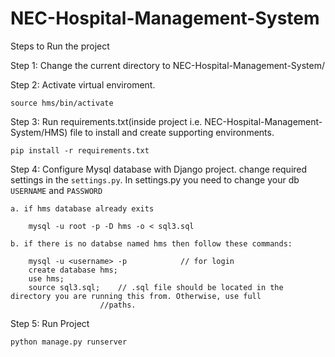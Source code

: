 # NEC-Hospital-Management-System

Steps to Run the project

Step 1: Change the current directory to NEC-Hospital-Management-System/

Step 2: Activate virtual enviroment.

	source hms/bin/activate
	
Step 3: Run requirements.txt(inside project i.e. NEC-Hospital-Management-System/HMS) file to install and create supporting environments.
	
	pip install -r requirements.txt
	
Step 4: Configure Mysql database with Django project. change required settings in the `settings.py`.  In settings.py you need to change your db `USERNAME` and `PASSWORD`

    a. if hms database already exits

        mysql -u root -p -D hms -o < sql3.sql

    b. if there is no databse named hms then follow these commands:
	
	    mysql -u <username> -p            // for login
    	create database hms;
	    use hms;
	    source sql3.sql;  	// .sql file should be located in the directory you are running this from. Otherwise, use full 				      
                        //paths. 

Step 5: Run Project


	python manage.py runserver


